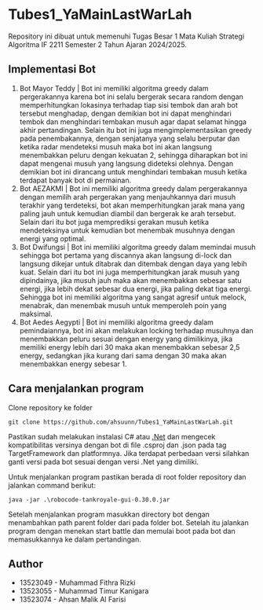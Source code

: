 # Tubes1_YaMainLastWarLah
Repository ini dibuat untuk memenuhi Tugas Besar 1 Mata Kuliah Strategi Algoritma IF 2211 Semester 2 Tahun Ajaran 2024/2025.

## Implementasi Bot
1. Bot Mayor Teddy |
   Bot ini memiliki algoritma greedy dalam pergerakannya karena bot ini selalu bergerak secara random dengan memperhitungkan lokasinya terhadap tiap sisi tembok dan arah bot tersebut menghadap, dengan demikian bot ini dapat menghindari tembok dan menghindari tembakan musuh agar dapat selamat hingga akhir pertandingan. Selain itu bot ini juga mengimplementasikan greedy pada penembakannya, dengan senjatanya yang selalu berputar dan ketika radar mendeteksi musuh maka bot ini akan langsung menembakkan peluru dengan kekuatan 2, sehingga diharapkan bot ini dapat mengenai musuh yang langsung dideteksi olehnya. Dengan demikian bot ini dirancang untuk menghindari tembakan musuh ketika terdapat banyak bot di permainan.
2. Bot AEZAKMI |
 Bot ini memiliki algoritma greedy dalam pergerakannya dengan memilih arah pergerakan yang menjauhkannya dari musuh terakhir yang terdeteksi, bot akan memperhitungkan jarak mana yang paling jauh untuk kemudian diambil dan bergerak ke arah tersebut. Selain dari itu bot juga memprediksi gerakan musuh ketika mendeteksinya untuk kemudian bot menembak musuhnya dengan energi yang optimal.
3. Bot Dwifungsi | Bot ini memiliki algoritma greedy dalam memindai musuh sehingga bot pertama yang discannya akan langsung di-lock dan langsung dikejar untuk ditabrak dan ditembak dengan daya yang lebih kuat. Selain dari itu bot ini juga memperhitungkan jarak musuh yang dipindainya, jika musuh jauh maka akan menembakkan sebesar satu energi, jika lebih dekat sebesar dua energi, jika paling dekat tiga energi. Sehingga bot ini memiliki algoritma yang sangat agresif untuk melock, menabrak, dan menembak musuh untuk memperoleh poin yang maksimal.
4. Bot Aedes Aegypti | 
   Bot ini memiliki algoritma greedy dalam pemindaiannya, bot ini akan melakukan locking terhadap musuhnya dan menembakkan peluru sesuai dengan energy yang dimilikinya, jika memiliki energy lebih dari 30 maka akan menembakkan sebesar 2,5 energy, sedangkan jika kurang dari sama dengan 30 maka akan menembakkan energy sebesar 1.

## Cara menjalankan program
Clone repository ke folder
```
git clone https://github.com/ahsuunn/Tubes1_YaMainLastWarLah.git
```

Pastikan sudah melakukan instalasi C# atau [.Net](https://dotnet.microsoft.com/en-us/download) dan mengecek kompatibilitas versinya dengan bot di file .csproj dan .json pada tag TargetFramework dan platformnya. Jika terdapat perbedaan versi silahkan ganti versi pada bot sesuai dengan versi .Net yang dimiliki.

Untuk menjalankan program pastikan berada di root folder repository dan jalankan command berikut:
```
java -jar .\robocode-tankroyale-gui-0.30.0.jar
```

Setelah menjalankan program masukkan directory bot dengan menambahkan path parent folder dari pada folder bot. Setelah itu jalankan program dengan menekan start battle dan memulai boot pada bot dan memasukkannya ke dalam pertandingan.


## Author
* 13523049 - Muhammad Fithra Rizki
* 13523055 - Muhammad Timur Kanigara
* 13523074 - Ahsan Malik Al Farisi 
